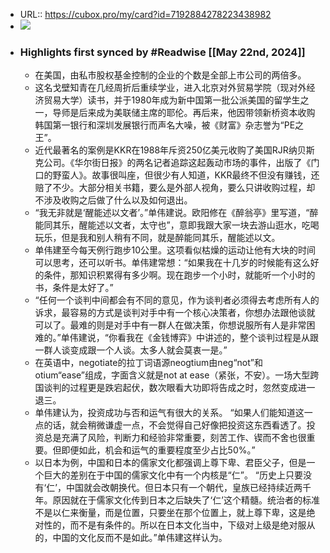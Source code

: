 - URL:: https://cubox.pro/my/card?id=7192884278223438982
- ![](https://image.cubox.pro/1716368822815/345778/image.png)
- ### Highlights first synced by #Readwise [[May 22nd, 2024]]
    - 在美国，由私市股权基金控制的企业的个数是全部上市公司的两倍多。
    - 这名戈壁知青在几经周折后重续学业，进入北京对外贸易学院（现对外经济贸易大学）读书，并于1980年成为新中国第一批公派美国的留学生之一，导师是后来成为美联储主席的耶伦。再后来，他因带领新桥资本收购韩国第一银行和深圳发展银行而声名大噪，被《财富》杂志誉为“PE之王”。
    - 近代最著名的案例是KKR在1988年斥资250亿美元收购了美国RJR纳贝斯克公司。《华尔街日报》的两名记者追踪这起轰动市场的事件，出版了《门口的野蛮人》。故事很叫座，但很少有人知道，KKR最终不但没有赚钱，还赔了不少。大部分相关书籍，要么是外部人视角，要么只讲收购过程，却不涉及收购之后做了什么以及如何退出。
    - “我无非就是‘醒能述以文者’。”单伟建说。欧阳修在《醉翁亭》里写道，“醉能同其乐，醒能述以文者，太守也”，意即我跟大家一块去游山逛水，吃喝玩乐，但是我和别人稍有不同，就是醉能同其乐，醒能述以文。
    - 单伟建至今每天例行跑步10公里。这项看似枯燥的运动让他有大块的时间可以思考，还可以听书。单伟建常想：“如果我在十几岁的时候能有这么好的条件，那知识积累得有多少啊。现在跑步一个小时，就能听一个小时的书，条件是太好了。”
    - “任何一个谈判中间都会有不同的意见，作为谈判者必须得去考虑所有人的诉求，最容易的方式是谈判对手中有一个核心决策者，你想办法跟他谈就可以了。最难的则是对手中有一群人在做决策，你想说服所有人是非常困难的。”单伟建说，“你看我在《金钱博弈》中讲述的，整个谈判过程是从跟一群人谈变成跟一个人谈。太多人就会莫衷一是。”
    - 在英语中，negotiate的拉丁词语源neogtium由neg“not”和otium“ease”组成，字面含义就是not at ease（紧张，不安）。一场大型跨国谈判的过程更是跌宕起伏，数次眼看大功即将告成之时，忽然变成进一退三。
    - 单伟建认为，投资成功与否和运气有很大的关系。 
  “如果人们能知道这一点的话，就会稍微谦虚一点，不会觉得自己好像把投资这东西看透了。投资总是充满了风险，判断力和经验非常重要，刻苦工作、锲而不舍也很重要。但即便如此，机会和运气的重要程度至少占比50%。”
    - 以日本为例，中国和日本的儒家文化都强调上尊下卑、君臣父子，但是一个巨大的差别在于中国的儒家文化中有一个内核是“仁”。 
  “历史上只要没有‘仁’，中国就会改朝换代。但日本只有一个朝代，皇族已经持续近两千年。原因就在于儒家文化传到日本之后缺失了‘仁’这个精髓。统治者的标准不是以仁来衡量，而是位置，只要坐在那个位置上，就上尊下卑，这是绝对性的，而不是有条件的。所以在日本文化当中，下级对上级是绝对服从的，中国的文化反而不是如此。”单伟建这样认为。
